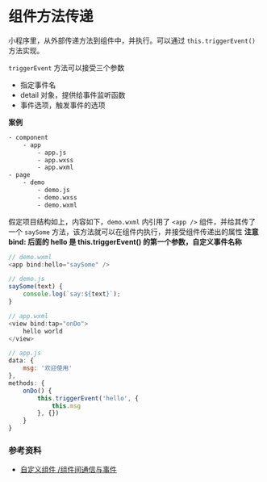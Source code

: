 # 组件方法传递

小程序里，从外部传递方法到组件中，并执行。可以通过 `this.triggerEvent()` 方法实现。

`triggerEvent` 方法可以接受三个参数

- 指定事件名
- detail 对象，提供给事件监听函数
- 事件选项，触发事件的选项

**案例**

```sh
- component
    - app
        - app.js
        - app.wxss
        - app.wxml
- page
    - demo
        - demo.js
        - demo.wxss
        - demo.wxml
```

假定项目结构如上，内容如下，`demo.wxml` 内引用了 `<app />` 组件，并给其传了一个 `saySome` 方法，该方法就可以在组件内执行，并接受组件传递出的属性
**注意 bind: 后面的 hello 是 this.triggerEvent() 的第一个参数，自定义事件名称**

```js
// demo.wxml
<app bind:hello="saySome" />

// demo.js
saySome(text) {
    console.log(`say:${text}`);
}

// app.wxml
<view bind:tap="onDo">
    hello world
</view>

// app.js
data: {
    msg: '欢迎使用'
},
methods: {
    onDo() {
        this.triggerEvent('hello', {
            this.msg
        }, {})
    }
}
```

### 参考资料

- [自定义组件 /组件间通信与事件](https://developers.weixin.qq.com/miniprogram/dev/framework/custom-component/events.html#%E8%A7%A6%E5%8F%91%E4%BA%8B%E4%BB%B6)
